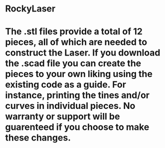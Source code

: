 # RockyLaser

# The .stl files provide a total of 12 pieces, all of which are needed to construct the Laser.  If you download the .scad file you can create the pieces to your own liking using the existing code as a guide.  For instance, printing the tines and/or curves in individual pieces.  No warranty or support will be guarenteed if you choose to make these changes.
